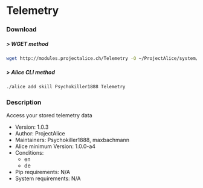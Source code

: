 # Telemetry

### Download

##### > WGET method
```bash
wget http://modules.projectalice.ch/Telemetry -O ~/ProjectAlice/system/skillInstallTickets/Telemetry.install
```

##### > Alice CLI method
```bash
./alice add skill Psychokiller1888 Telemetry
```

### Description
Access your stored telemetry data

- Version: 1.0.3
- Author: ProjectAlice
- Maintainers: Psychokiller1888, maxbachmann
- Alice minimum Version: 1.0.0-a4
- Conditions:
  - en
  - de
- Pip requirements: N/A
- System requirements: N/A
